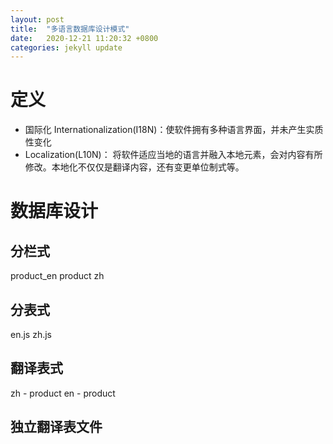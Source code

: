 ```yaml
---
layout: post
title:  "多语言数据库设计模式"
date:   2020-12-21 11:20:32 +0800
categories: jekyll update
---
```


# 定义
- 国际化 Internationalization(I18N)：使软件拥有多种语言界面，并未产生实质性变化
- Localization(L10N)： 将软件适应当地的语言并融入本地元素，会对内容有所修改。本地化不仅仅是翻译内容，还有变更单位制式等。

# 数据库设计
## 分栏式
product_en
product zh
## 分表式
en.js
zh.js
## 翻译表式
zh - product 
en - product
## 独立翻译表文件


